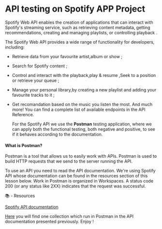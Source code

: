# API testing on Spotify APP Project

Spotify Web API enables the creation of applications that can interact with Spotify's streaming service, such as retrieving content metadata, getting recommendations, creating and managing playlists, or controlling playback .

The Spotify Web API provides a wide range of functionality for developers, including:

- Retrieve data from your favourite artist,album or show ;
- Search for Spotify content ;
- Control and interact with the playback,play & resume ,Seek to a position or retrieve your queue ;
- Manage your personal library,by creating a new playlist and adding your favourite tracks to it ;
- Get recomandation based on the music you listen the most.
  And much more! You can find a complete list of available endpoints in the API Reference.

  For the Spotify API we use the **Postman** testing application, where we can apply both the functional testing, both negative and positive, to see if it behaves according to the documentation.

#### What is Postman?

Postman is a tool that allows us to easily work with APIs.
Postman is used to build HTTP requests that we send to the server running the API.

To use an API you need to read the API documentation. We're using Spotify API whose documentation can be found in the resources section of this lesson below.
Work in Postman is organized in Workspaces.
A status code 200 (or any status like 2XX) indicates that the request was successful.

📚 - Resources

[Spotify API documentation](https://developer.spotify.com/documentation/web-api/concepts/scopes#user-follow-read)


[Here]([https://github.com/LauraScutariu/Postman-First-Collection/blob/cc21c517719352a3ca8d05c419698500d4c5e2a6/Spotify.postman_collection1.json) you will find one collection which run in Postman in the API documentation presented previously. Enjoy !
